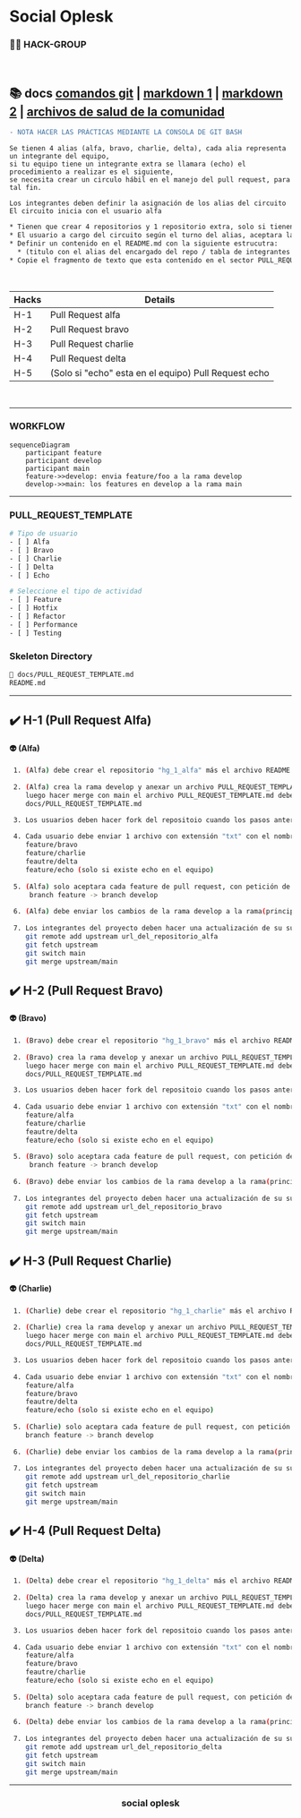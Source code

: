 # Social Oplesk
### 🏴‍☠️ HACK-GROUP

<br/>

📚 docs [comandos git](https://gist.github.com/dasdo/9ff71c5c0efa037441b6) | [markdown 1](https://agea.github.io/tutorial.md/) | [markdown 2](https://docs.github.com/es/get-started/writing-on-github/getting-started-with-writing-and-formatting-on-github/basic-writing-and-formatting-syntax) | [archivos de salud de la comunidad](https://docs.github.com/es/communities/setting-up-your-project-for-healthy-contributions/creating-a-default-community-health-file)
---

```diff
- NOTA HACER LAS PRÁCTICAS MEDIANTE LA CONSOLA DE GIT BASH  
```

```
Se tienen 4 alias (alfa, bravo, charlie, delta), cada alia representa un integrante del equipo, 
si tu equipo tiene un integrante extra se llamara (echo) el procedimiento a realizar es el siguiente,
se necesita crear un circulo hábil en el manejo del pull request, para tal fin. 

Los integrantes deben definir la asignación de los alias del circuito
El circuito inicia con el usuario alfa
```
```diff
* Tienen que crear 4 repositorios y 1 repositorio extra, solo si tienen a echo en el equipo.
* El usuario a cargo del circuito según el turno del alias, aceptara las solicitudes de pull request del equipo
* Definir un contenido en el README.md con la siguiente estrucutra:
  * (titulo con el alias del encargado del repo / tabla de integrantes donde se refleje el nombre, ubicación de cada integrante) 
* Copie el fragmento de texto que esta contenido en el sector PULL_REQUEST_TEMPLATE en el archivo PULL_REQUEST_TEMPLATE.md
```
<br/>

|Hacks | Details | 
|----------|---------|
| H-1      | Pull Request alfa |
| H-2      | Pull Request bravo |
| H-3      | Pull Request charlie | 
| H-4      | Pull Request delta |
| H-5      | (Solo si "echo" esta en el equipo) Pull Request echo |
<br/> 

---

### WORKFLOW

```mermaid
sequenceDiagram
    participant feature
    participant develop
    participant main
    feature->>develop: envia feature/foo a la rama develop
    develop->>main: los features en develop a la rama main
```

---

### PULL_REQUEST_TEMPLATE
```sh
# Tipo de usuario
- [ ] Alfa
- [ ] Bravo 
- [ ] Charlie
- [ ] Delta
- [ ] Echo

# Seleccione el tipo de actividad
- [ ] Feature
- [ ] Hotfix
- [ ] Refactor
- [ ] Performance
- [ ] Testing
```

### Skeleton Directory

```diff
📁 docs/PULL_REQUEST_TEMPLATE.md
README.md
```
---

## ✔️ H-1 (Pull Request Alfa)

#### 👽 (Alfa)
```sh
 1. (Alfa) debe crear el repositorio "hg_1_alfa" más el archivo README.md
 
 2. (Alfa) crea la rama develop y anexar un archivo PULL_REQUEST_TEMPLATE.md dentro del repositorio /docs,
    luego hacer merge con main el archivo PULL_REQUEST_TEMPLATE.md debe contener el template de ejemplo
    docs/PULL_REQUEST_TEMPLATE.md

 3. Los usuarios deben hacer fork del repositoio cuando los pasos anteriores esten listos
 
 4. Cada usuario debe enviar 1 archivo con extensión "txt" con el nombre de su alias al repositorio:
    feature/bravo
    feature/charlie
    feautre/delta
    feature/echo (solo si existe echo en el equipo)
    
 5. (Alfa) solo aceptara cada feature de pull request, con petición de merge a la rama develop
     branch feature -> branch develop
    
 6. (Alfa) debe enviar los cambios de la rama develop a la rama(principal) main   
 
 7. Los integrantes del proyecto deben hacer una actualización de su sucursal(repositorio) local
    git remote add upstream url_del_repositorio_alfa
    git fetch upstream
    git switch main
    git merge upstream/main
```

## ✔️ H-2 (Pull Request Bravo)

#### 👽 (Bravo)
```sh
 1. (Bravo) debe crear el repositorio "hg_1_bravo" más el archivo README.md
 
 2. (Bravo) crea la rama develop y anexar un archivo PULL_REQUEST_TEMPLATE.md dentro del repositorio /docs, 
    luego hacer merge con main el archivo PULL_REQUEST_TEMPLATE.md debe contener el template de ejemplo
    docs/PULL_REQUEST_TEMPLATE.md

 3. Los usuarios deben hacer fork del repositoio cuando los pasos anteriores esten listos
 
 4. Cada usuario debe enviar 1 archivo con extensión "txt" con el nombre de su alias al repositorio:
    feature/alfa
    feature/charlie
    feautre/delta
    feature/echo (solo si existe echo en el equipo)
    
 5. (Bravo) solo aceptara cada feature de pull request, con petición de merge a la rama develop
     branch feature -> branch develop
     
 6. (Bravo) debe enviar los cambios de la rama develop a la rama(principal) main   
 
 7. Los integrantes del proyecto deben hacer una actualización de su sucursal(repositorio) local
    git remote add upstream url_del_repositorio_bravo
    git fetch upstream
    git switch main
    git merge upstream/main 
```

## ✔️ H-3 (Pull Request Charlie)

#### 👽 (Charlie)
```sh
 1. (Charlie) debe crear el repositorio "hg_1_charlie" más el archivo README.md
 
 2. (Charlie) crea la rama develop y anexar un archivo PULL_REQUEST_TEMPLATE.md dentro del repositorio /docs, 
    luego hacer merge con main el archivo PULL_REQUEST_TEMPLATE.md debe contener el template de ejemplo
    docs/PULL_REQUEST_TEMPLATE.md

 3. Los usuarios deben hacer fork del repositoio cuando los pasos anteriores esten listos
 
 4. Cada usuario debe enviar 1 archivo con extensión "txt" con el nombre de su alias al repositorio:
    feature/alfa
    feature/bravo
    feautre/delta
    feature/echo (solo si existe echo en el equipo)
    
 5. (Charlie) solo aceptara cada feature de pull request, con petición de merge a la rama develop
    branch feature -> branch develop
    
 6. (Charlie) debe enviar los cambios de la rama develop a la rama(principal) main   
 
 7. Los integrantes del proyecto deben hacer una actualización de su sucursal(repositorio) local
    git remote add upstream url_del_repositorio_charlie
    git fetch upstream
    git switch main
    git merge upstream/main 
```

## ✔️ H-4 (Pull Request Delta)

#### 👽 (Delta)
```sh
 1. (Delta) debe crear el repositorio "hg_1_delta" más el archivo README.md
 
 2. (Delta) crea la rama develop y anexar un archivo PULL_REQUEST_TEMPLATE.md dentro del repositorio /docs, 
    luego hacer merge con main el archivo PULL_REQUEST_TEMPLATE.md debe contener el template de ejemplo
    docs/PULL_REQUEST_TEMPLATE.md

 3. Los usuarios deben hacer fork del repositoio cuando los pasos anteriores esten listos
 
 4. Cada usuario debe enviar 1 archivo con extensión "txt" con el nombre de su alias al repositorio:
    feature/alfa
    feature/bravo
    feautre/charlie
    feature/echo (solo si existe echo en el equipo)
    
 5. (Delta) solo aceptara cada feature de pull request, con petición de merge a la rama develop
    branch feature -> branch develop
    
 6. (Delta) debe enviar los cambios de la rama develop a la rama(principal) main   
 
 7. Los integrantes del proyecto deben hacer una actualización de su sucursal(repositorio) local
    git remote add upstream url_del_repositorio_delta
    git fetch upstream
    git switch main
    git merge upstream/main 
```
---
<h3 align="center">social oplesk</h3>
